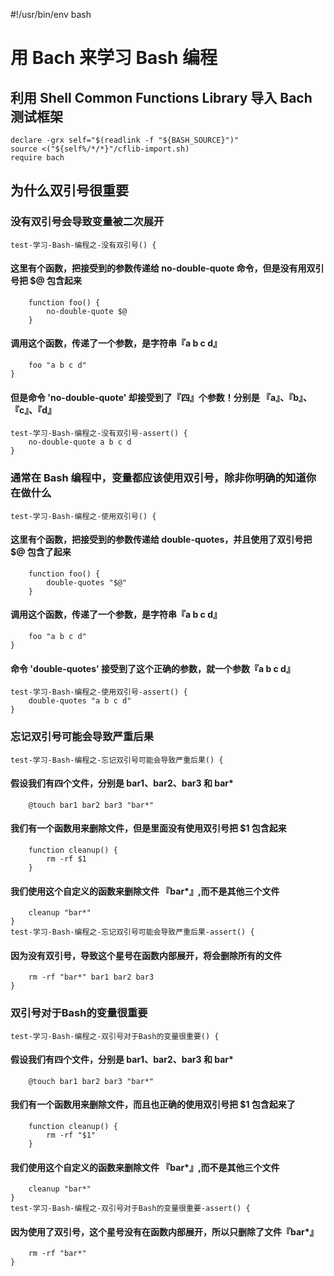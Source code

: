 #!/usr/bin/env bash
# 用 Bach 来学习 Bash 编程

## 利用 Shell Common Functions Library 导入 Bach 测试框架

    declare -grx self="$(readlink -f "${BASH_SOURCE}")"
    source <("${self%/*/*}"/cflib-import.sh)
    require bach

## 为什么双引号很重要

### 没有双引号会导致变量被二次展开

    test-学习-Bash-编程之-没有双引号() {
    
#### 这里有个函数，把接受到的参数传递给 no-double-quote 命令，但是没有用双引号把 $@ 包含起来

        function foo() {
            no-double-quote $@
        }
        
#### 调用这个函数，传递了一个参数，是字符串『a b c d』

        foo "a b c d"
    }
    
#### 但是命令 'no-double-quote' 却接受到了『四』个参数！分别是 『a』、『b』、『c』、『d』
    
    test-学习-Bash-编程之-没有双引号-assert() {
        no-double-quote a b c d
    }

### 通常在 Bash 编程中，变量都应该使用双引号，除非你明确的知道你在做什么

    test-学习-Bash-编程之-使用双引号() {
    
#### 这里有个函数，把接受到的参数传递给 double-quotes，并且使用了双引号把 $@ 包含了起来

        function foo() {
            double-quotes "$@"
        }
        
#### 调用这个函数，传递了一个参数，是字符串『a b c d』

        foo "a b c d"
    }
    
#### 命令 'double-quotes' 接受到了这个正确的参数，就一个参数『a b c d』

    test-学习-Bash-编程之-使用双引号-assert() {
        double-quotes "a b c d"
    }

### 忘记双引号可能会导致严重后果

    test-学习-Bash-编程之-忘记双引号可能会导致严重后果() {
    
#### 假设我们有四个文件，分别是 bar1、bar2、bar3 和 bar*

        @touch bar1 bar2 bar3 "bar*"

#### 我们有一个函数用来删除文件，但是里面没有使用双引号把 $1 包含起来

        function cleanup() {
            rm -rf $1
        }
        
#### 我们使用这个自定义的函数来删除文件 『bar*』,而不是其他三个文件

        cleanup "bar*"
    }
    test-学习-Bash-编程之-忘记双引号可能会导致严重后果-assert() {
    
#### 因为没有双引号，导致这个星号在函数内部展开，将会删除所有的文件

        rm -rf "bar*" bar1 bar2 bar3
    }

### 双引号对于Bash的变量很重要

    test-学习-Bash-编程之-双引号对于Bash的变量很重要() {

#### 假设我们有四个文件，分别是 bar1、bar2、bar3 和 bar*

        @touch bar1 bar2 bar3 "bar*"

#### 我们有一个函数用来删除文件，而且也正确的使用双引号把 $1 包含起来了

        function cleanup() {
            rm -rf "$1"
        }
        
#### 我们使用这个自定义的函数来删除文件 『bar*』,而不是其他三个文件

        cleanup "bar*"
    }
    test-学习-Bash-编程之-双引号对于Bash的变量很重要-assert() {

#### 因为使用了双引号，这个星号没有在函数内部展开，所以只删除了文件『bar*』

        rm -rf "bar*"
    }
